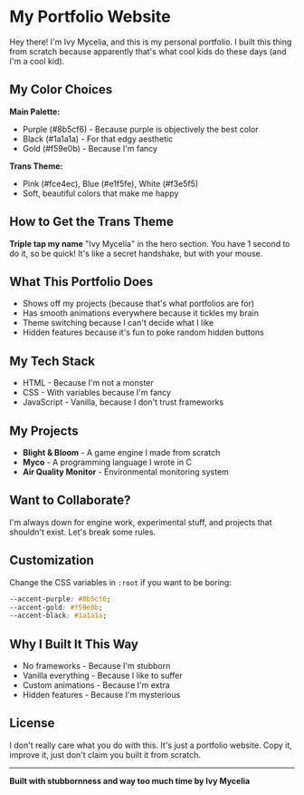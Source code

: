 # My Portfolio Website

Hey there! I'm Ivy Mycelia, and this is my personal portfolio. I built this thing from scratch because apparently that's what cool kids do these days (and I'm a cool kid).

## My Color Choices

**Main Palette:**
- Purple (#8b5cf6) - Because purple is objectively the best color
- Black (#1a1a1a) - For that edgy aesthetic  
- Gold (#f59e0b) - Because I'm fancy

**Trans Theme:**
- Pink (#fce4ec), Blue (#e1f5fe), White (#f3e5f5)
- Soft, beautiful colors that make me happy

## How to Get the Trans Theme

**Triple tap my name** "Ivy Mycelia" in the hero section. You have 1 second to do it, so be quick! It's like a secret handshake, but with your mouse.

## What This Portfolio Does

- Shows off my projects (because that's what portfolios are for)
- Has smooth animations everywhere because it tickles my brain
- Theme switching because I can't decide what I like
- Hidden features because it's fun to poke random hidden buttons

## My Tech Stack

- HTML - Because I'm not a monster
- CSS - With variables because I'm fancy
- JavaScript - Vanilla, because I don't trust frameworks

## My Projects

- **Blight & Bloom** - A game engine I made from scratch
- **Myco** - A programming language I wrote in C
- **Air Quality Monitor** - Environmental monitoring system

## Want to Collaborate?

I'm always down for engine work, experimental stuff, and projects that shouldn't exist. Let's break some rules.

## Customization

Change the CSS variables in `:root` if you want to be boring:
```css
--accent-purple: #8b5cf6;
--accent-gold: #f59e0b;
--accent-black: #1a1a1a;
```

## Why I Built It This Way

- No frameworks - Because I'm stubborn
- Vanilla everything - Because I like to suffer
- Custom animations - Because I'm extra
- Hidden features - Because I'm mysterious

## License

I don't really care what you do with this. It's just a portfolio website. Copy it, improve it, just don't claim you built it from scratch.

---

**Built with stubbornness and way too much time by Ivy Mycelia** 